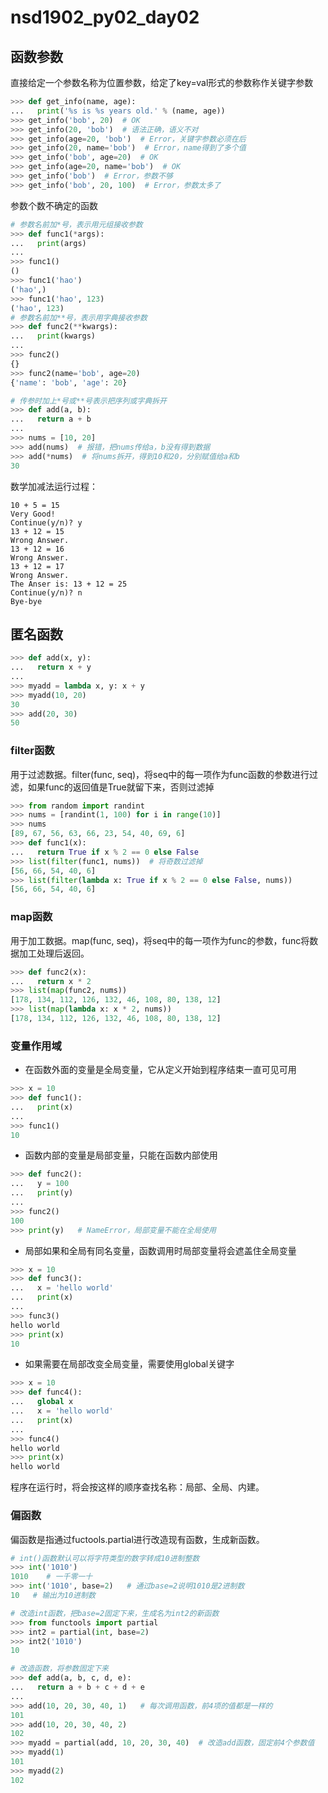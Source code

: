 # nsd1902_py02_day02

## 函数参数

直接给定一个参数名称为位置参数，给定了key=val形式的参数称作关键字参数

```python
>>> def get_info(name, age):
...   print('%s is %s years old.' % (name, age))
>>> get_info('bob', 20)  # OK
>>> get_info(20, 'bob')  # 语法正确，语义不对
>>> get_info(age=20, 'bob')  # Error，关键字参数必须在后
>>> get_info(20, name='bob')  # Error，name得到了多个值
>>> get_info('bob', age=20)  # OK
>>> get_info(age=20, name='bob')  # OK
>>> get_info('bob')  # Error，参数不够
>>> get_info('bob', 20, 100)  # Error，参数太多了
```

参数个数不确定的函数

```python
# 参数名前加*号，表示用元组接收参数
>>> def func1(*args):
...   print(args)
... 
>>> func1()
()
>>> func1('hao')
('hao',)
>>> func1('hao', 123)
('hao', 123)
# 参数名前加**号，表示用字典接收参数
>>> def func2(**kwargs):
...   print(kwargs)
... 
>>> func2()
{}
>>> func2(name='bob', age=20)
{'name': 'bob', 'age': 20}

# 传参时加上*号或**号表示把序列或字典拆开
>>> def add(a, b):
...   return a + b
... 
>>> nums = [10, 20]
>>> add(nums)  # 报错，把nums传给a，b没有得到数据
>>> add(*nums)  # 将nums拆开，得到10和20，分别赋值给a和b
30
```

数学加减法运行过程：

```shell
10 + 5 = 15
Very Good!
Continue(y/n)? y
13 + 12 = 15
Wrong Answer.
13 + 12 = 16
Wrong Answer.
13 + 12 = 17
Wrong Answer.
The Anser is: 13 + 12 = 25
Continue(y/n)? n
Bye-bye
```

## 匿名函数

```python
>>> def add(x, y):
...   return x + y
... 
>>> myadd = lambda x, y: x + y
>>> myadd(10, 20)
30
>>> add(20, 30)
50
```

### filter函数

用于过滤数据。filter(func, seq)，将seq中的每一项作为func函数的参数进行过滤，如果func的返回值是True就留下来，否则过滤掉

```python
>>> from random import randint
>>> nums = [randint(1, 100) for i in range(10)]
>>> nums
[89, 67, 56, 63, 66, 23, 54, 40, 69, 6]
>>> def func1(x):
...   return True if x % 2 == 0 else False
>>> list(filter(func1, nums))  # 将奇数过滤掉
[56, 66, 54, 40, 6]
>>> list(filter(lambda x: True if x % 2 == 0 else False, nums))
[56, 66, 54, 40, 6]
```

### map函数

用于加工数据。map(func, seq)，将seq中的每一项作为func的参数，func将数据加工处理后返回。

```python
>>> def func2(x):
...   return x * 2
>>> list(map(func2, nums))
[178, 134, 112, 126, 132, 46, 108, 80, 138, 12]
>>> list(map(lambda x: x * 2, nums))
[178, 134, 112, 126, 132, 46, 108, 80, 138, 12]
```

### 变量作用域

- 在函数外面的变量是全局变量，它从定义开始到程序结束一直可见可用

```python
>>> x = 10
>>> def func1():
...   print(x)
... 
>>> func1()
10
```

- 函数内部的变量是局部变量，只能在函数内部使用

```python
>>> def func2():
...   y = 100
...   print(y)
... 
>>> func2()
100
>>> print(y)   # NameError，局部变量不能在全局使用
```

- 局部如果和全局有同名变量，函数调用时局部变量将会遮盖住全局变量

```python
>>> x = 10
>>> def func3():
...   x = 'hello world'
...   print(x)
... 
>>> func3()
hello world
>>> print(x)
10
```

- 如果需要在局部改变全局变量，需要使用global关键字

```python
>>> x = 10
>>> def func4():
...   global x
...   x = 'hello world'
...   print(x)
... 
>>> func4()
hello world
>>> print(x)
hello world
```

程序在运行时，将会按这样的顺序查找名称：局部、全局、内建。

### 偏函数

偏函数是指通过fuctools.partial进行改造现有函数，生成新函数。

```python
# int()函数默认可以将字符类型的数字转成10进制整数
>>> int('1010')
1010    # 一千零一十
>>> int('1010', base=2)   # 通过base=2说明1010是2进制数
10   # 输出为10进制数

# 改造int函数，把base=2固定下来，生成名为int2的新函数
>>> from functools import partial
>>> int2 = partial(int, base=2)
>>> int2('1010')
10

# 改造函数，将参数固定下来
>>> def add(a, b, c, d, e):
...   return a + b + c + d + e
... 
>>> add(10, 20, 30, 40, 1)   # 每次调用函数，前4项的值都是一样的
101
>>> add(10, 20, 30, 40, 2)
102
>>> myadd = partial(add, 10, 20, 30, 40)  # 改造add函数，固定前4个参数值
>>> myadd(1)
101
>>> myadd(2)
102
```









